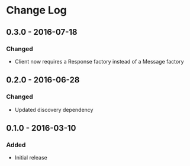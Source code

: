 # Change Log


## 0.3.0 - 2016-07-18

### Changed

- Client now requires a Response factory instead of a Message factory


## 0.2.0 - 2016-06-28

### Changed

- Updated discovery dependency


## 0.1.0 - 2016-03-10

### Added

- Initial release
